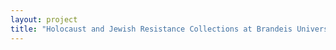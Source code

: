 ```yaml
--- 
layout: project 
title: "Holocaust and Jewish Resistance Collections at Brandeis University" 
---
```



